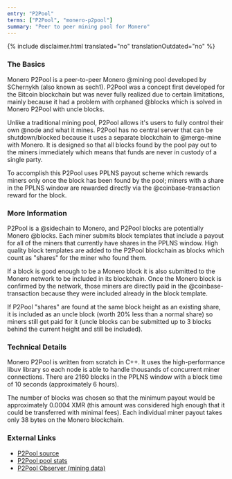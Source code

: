 ```yaml
---
entry: "P2Pool"
terms: ["P2Pool", "monero-p2pool"]
summary: "Peer to peer mining pool for Monero"
---
```


{% include disclaimer.html translated="no" translationOutdated="no" %}

### The Basics

Monero P2Pool is a peer-to-peer Monero @mining pool developed by SChernykh (also known as sech1). P2Pool was a concept first developed for the Bitcoin blockchain but was never fully realized due to certain limitations, mainly because it had a problem with orphaned @blocks which is solved in Monero P2Pool with uncle blocks.

Unlike a traditional mining pool, P2Pool allows it's users to fully control their own @node and what it mines. P2Pool has no central server that can be shutdown/blocked because it uses a separate blockchain to @merge-mine with Monero. It is designed so that all blocks found by the pool pay out to the miners immediately which means that funds are never in custody of a single party.

To accomplish this P2Pool uses PPLNS payout scheme which rewards miners only once the block has been found by the pool; miners with a share in the PPLNS window are rewarded directly via the @coinbase-transaction reward for the block.

### More Information

P2Pool is a @sidechain to Monero, and P2Pool blocks are potentially Monero @blocks. Each miner submits block templates that include a payout for all of the miners that currently have shares in the PPLNS window. High quality block templates are added to the P2Pool blockchain as blocks which count as "shares" for the miner who found them.

If a block is good enough to be a Monero block it is also submitted to the Monero network to be included in its blockchain. Once the Monero block is confirmed by the network, those miners are directly paid in the @coinbase-transaction because they were included already in the block template. 

If P2Pool "shares" are found at the same block height as an existing share, it is included as an uncle block (worth 20% less than a normal share) so miners still get paid for it (uncle blocks can be submitted up to 3 blocks behind the current height and still be included).

### Technical Details

Monero P2Pool is written from scratch in C++. It uses the high-performance libuv library so each node is able to handle thousands of concurrent miner connections. There are 2160 blocks in the PPLNS window with a block time of 10 seconds (approximately 6 hours). 

The number of blocks was chosen so that the minimum payout would be approximately 0.0004 XMR (this amount was considered high enough that it could be transferred with minimal fees). Each individual miner payout takes only 38 bytes on the Monero blockchain.

### External Links

- [P2Pool source](https://github.com/SChernykh/p2pool)
- [P2Pool pool stats](https://p2pool.io)
- [P2Pool Observer (mining data)](https://p2pool.observer)
